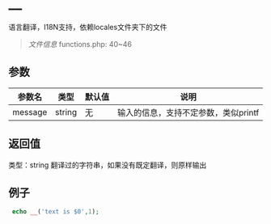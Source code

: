 # __
语言翻译，I18N支持，依赖locales文件夹下的文件
> *文件信息* functions.php: 40~46

## 参数

 
| 参数名 | 类型 | 默认值 | 说明 |
|--------|-----|-------|-------|
 | message |  string | 无 |  输入的信息，支持不定参数，类似printf |
## 返回值
 
类型：string
 翻译过的字符串，如果没有既定翻译，则原样输出
## 例子


```php
 echo __('text is $0',1);
```